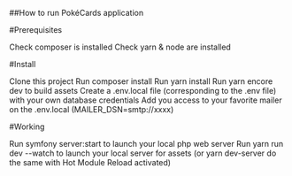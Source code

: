 ##How to run PokéCards application

#Prerequisites

Check composer is installed
Check yarn & node are installed


#Install

Clone this project
Run composer install
Run yarn install
Run yarn encore dev to build assets
Create a .env.local file (corresponding to the .env file) with your own database credentials
Add you access to your favorite mailer on the .env.local (MAILER_DSN=smtp://xxxx)


#Working

Run symfony server:start to launch your local php web server
Run yarn run dev --watch to launch your local server for assets (or yarn dev-server do the same with Hot Module Reload
activated)